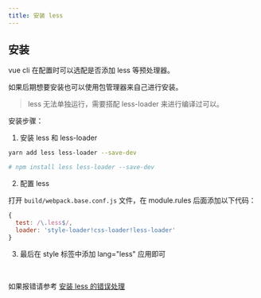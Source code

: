 ```yaml
---
title: 安装 less
---
```


## 安装

vue cli 在配置时可以选配是否添加 less 等预处理器。

如果后期想要安装也可以使用包管理器来自己进行安装。

> less 无法单独运行，需要搭配 less-loader 来进行编译过可以。

安装步骤：

1. 安装 less 和 less-loader

```bash
yarn add less less-loader --save-dev

# npm install less less-loader --save-dev
```

2. 配置 less

打开 `build/webpack.base.conf.js` 文件，在 module.rules 后面添加以下代码：

```js
{
  test: /\.less$/,
  loader: 'style-loader!css-loader!less-loader'
}
```

3. 最后在 style 标签中添加 lang="less" 应用即可

<br />

如果报错请参考 [安装 less 的错误处理](./vue-less-error.md)
